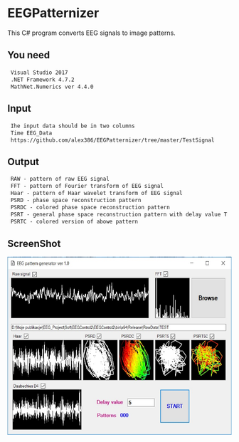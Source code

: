# EEGPatternizer
This C# program converts EEG signals to image patterns. 

## You need
```
 Visual Studio 2017
 .NET Framework 4.7.2 
 MathNet.Numerics ver 4.4.0 
```

## Input
```
 Ihe input data should be in two columns
 Time EEG_Data
 https://github.com/alex386/EEGPatternizer/tree/master/TestSignal
```

## Output
```
 RAW - pattern of raw EEG signal
 FFT - pattern of Fourier transform of EEG signal
 Haar - pattern of Haar wavelet transform of EEG signal
 PSRD - phase space reconstruction pattern
 PSRDC - colored phase space reconstruction pattern
 PSRT - general phase space reconstruction pattern with delay value T
 PSRTC - colored version of abowe pattern
```
## ScreenShot
<div align="center">
    <img src="https://github.com/alex386/EEGPatternizer/blob/master/EEGPatternizerSnap.jpg" width="600" height="400">
 </div>

